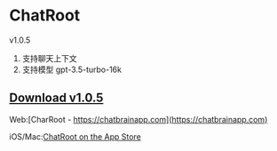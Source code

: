 # ChatRoot
v1.0.5
1. 支持聊天上下文
2. 支持模型 gpt-3.5-turbo-16k

[Download v1.0.5](https://github.com/captain-miao/ChatRootDoc/releases/tag/v1.0.5)
----
Web:[CharRoot - https://chatbrainapp.com](https://chatbrainapp.com)

iOS/Mac:[ChatRoot on the App Store](https://apps.apple.com/cn/app/chatroot/id6446442716)
